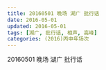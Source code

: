 ```yaml
---
title: 20160501 晚场 湖广 批行话
date: 2016-05-01
updated: 2016-05-01
tags: [湖广, 批行话, 相声, 高峰] 
categories: (2016)丙申年场次 
---
```

20160501 晚场 湖广 批行话

